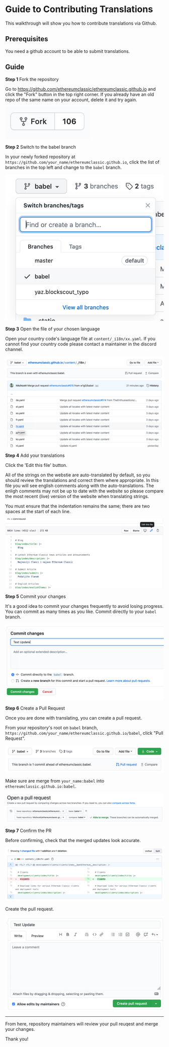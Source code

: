 # Guide to Contributing Translations

This walkthrough will show you how to contribute translations via Github.

## Prerequisites

You need a github account to be able to submit translations.

## Guide

**Step 1** Fork the repository

Go to https://github.com/ethereumclassic/ethereumclassic.github.io and click the "Fork" button in the top right corner. If you already have an old repo of the same name on your account, delete it and try again.

![Fork](./t_0.png)

**Step 2** Switch to the babel branch

In your newly forked repository at `https://github.com/your_name/ethereumclassic.github.io`, click the list of branches in the top left and change to the `babel` branch.

![Switch Branches](./t_1.png)

**Step 3** Open the file of your chosen language

Open your country code's language file at `content/_i18n/xx.yaml`. If you cannot find your country code please contact a maintainer in the discord channel.

![Open File](./t_2.png)

**Step 4** Add your translations

Click the 'Edit this file' button.

All of the strings on the webstie are auto-translated by default, so you should review the translations and correct them where appropriate. In this file you will see english comments along with the auto-translations. The enligh comments may not be up to date with the website so please compare the most recent (live) version of the website when translating strings.

You must ensure that the indentation remains the same; there are two spaces at the start of each line.

![Translate](./t_3.png)

**Step 5** Commit your changes

It's a good idea to commit your changes frequently to avoid losing progress. You can commit as many times as you like. Commit directly to your `babel` branch.

![Commit](./t_4.png)

**Step 6** Create a Pull Request

Once you are done with translating, you can create a pull request.

From your repository's root on `babel` branch, `https://github.com/your_name/ethereumclassic.github.io/babel`, click "Pull Request".

![Create PR](./t_5.png)

Make sure are merge from `your_name:babel` into `ethereumclassic.github.io:babel`.

![Merge into Babel](./t_6.png)

**Step 7** Confirm the PR

Before confirming, check that the merged updates look accurate.

![Review Changes](./t_7.png)

Create the pull request.

![Confirm PR](./t_8.png)

---

From here, repository maintainers will review your pull reuqest and merge your changes.

Thank you!
